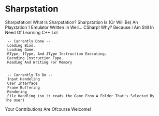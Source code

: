 # Sharpstation
Sharpstation! What Is Sharpstation? Sharpstation Is (Or Will Be) An Playstation 1 Emulator Written In Well... CSharp! Why? Because I Am Still In Need Of Learning C++ Lol


     -- Currently Done --
     Loading Bios.
     Loading Game.
     RType, IType, And JType Instruction Executing.
     Decoding Instruction Type.
     Reading And Writing For Memory


     -- Currently To Do --
     Input Handeling
     User Interface
     Frame Buffering
     Rendering
     File Handling (so it reads the Game From A Folder That's Selected By The User)



Your Contributions Are Ofcourse Welcome!
